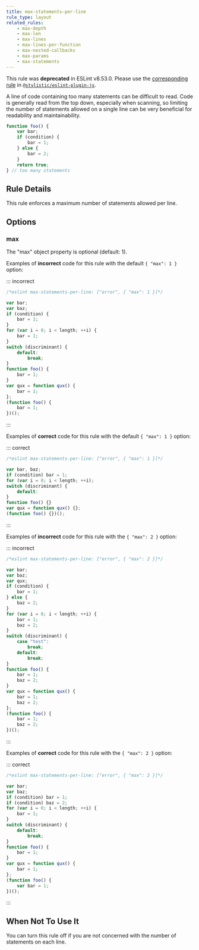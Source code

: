 ```yaml
---
title: max-statements-per-line
rule_type: layout
related_rules:
    - max-depth
    - max-len
    - max-lines
    - max-lines-per-function
    - max-nested-callbacks
    - max-params
    - max-statements
---
```


This rule was **deprecated** in ESLint v8.53.0. Please use the [corresponding rule](https://eslint.style/rules/js/max-statements-per-line) in [`@stylistic/eslint-plugin-js`](https://eslint.style/packages/js).

A line of code containing too many statements can be difficult to read. Code is generally read from the top down, especially when scanning, so limiting the number of statements allowed on a single line can be very beneficial for readability and maintainability.

```js
function foo() {
    var bar;
    if (condition) {
        bar = 1;
    } else {
        bar = 2;
    }
    return true;
} // too many statements
```

## Rule Details

This rule enforces a maximum number of statements allowed per line.

## Options

### max

The "max" object property is optional (default: 1).

Examples of **incorrect** code for this rule with the default `{ "max": 1 }` option:

::: incorrect

```js
/*eslint max-statements-per-line: ["error", { "max": 1 }]*/

var bar;
var baz;
if (condition) {
    bar = 1;
}
for (var i = 0; i < length; ++i) {
    bar = 1;
}
switch (discriminant) {
    default:
        break;
}
function foo() {
    bar = 1;
}
var qux = function qux() {
    bar = 1;
};
(function foo() {
    bar = 1;
})();
```

:::

Examples of **correct** code for this rule with the default `{ "max": 1 }` option:

::: correct

```js
/*eslint max-statements-per-line: ["error", { "max": 1 }]*/

var bar, baz;
if (condition) bar = 1;
for (var i = 0; i < length; ++i);
switch (discriminant) {
    default:
}
function foo() {}
var qux = function qux() {};
(function foo() {})();
```

:::

Examples of **incorrect** code for this rule with the `{ "max": 2 }` option:

::: incorrect

```js
/*eslint max-statements-per-line: ["error", { "max": 2 }]*/

var bar;
var baz;
var qux;
if (condition) {
    bar = 1;
} else {
    baz = 2;
}
for (var i = 0; i < length; ++i) {
    bar = 1;
    baz = 2;
}
switch (discriminant) {
    case "test":
        break;
    default:
        break;
}
function foo() {
    bar = 1;
    baz = 2;
}
var qux = function qux() {
    bar = 1;
    baz = 2;
};
(function foo() {
    bar = 1;
    baz = 2;
})();
```

:::

Examples of **correct** code for this rule with the `{ "max": 2 }` option:

::: correct

```js
/*eslint max-statements-per-line: ["error", { "max": 2 }]*/

var bar;
var baz;
if (condition) bar = 1;
if (condition) baz = 2;
for (var i = 0; i < length; ++i) {
    bar = 1;
}
switch (discriminant) {
    default:
        break;
}
function foo() {
    bar = 1;
}
var qux = function qux() {
    bar = 1;
};
(function foo() {
    var bar = 1;
})();
```

:::

## When Not To Use It

You can turn this rule off if you are not concerned with the number of statements on each line.
